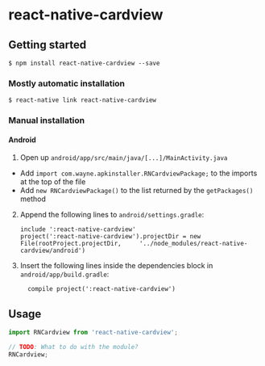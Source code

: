 
# react-native-cardview

## Getting started

`$ npm install react-native-cardview --save`

### Mostly automatic installation

`$ react-native link react-native-cardview`

### Manual installation


#### Android

1. Open up `android/app/src/main/java/[...]/MainActivity.java`
  - Add `import com.wayne.apkinstaller.RNCardviewPackage;` to the imports at the top of the file
  - Add `new RNCardviewPackage()` to the list returned by the `getPackages()` method
2. Append the following lines to `android/settings.gradle`:
  	```
  	include ':react-native-cardview'
  	project(':react-native-cardview').projectDir = new File(rootProject.projectDir, 	'../node_modules/react-native-cardview/android')
  	```
3. Insert the following lines inside the dependencies block in `android/app/build.gradle`:
  	```
      compile project(':react-native-cardview')
  	```


## Usage
```javascript
import RNCardview from 'react-native-cardview';

// TODO: What to do with the module?
RNCardview;
```
  